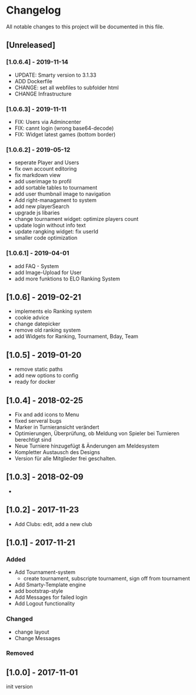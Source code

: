 # Changelog
All notable changes to this project will be documented in this file.


## [Unreleased]

### [1.0.6.4] - 2019-11-14
- UPDATE: Smarty version to 3.1.33
- ADD Dockerfile
- CHANGE: set all webfiles to subfolder html
- CHANGE Infrastructure

### [1.0.6.3] - 2019-11-11
- FIX: Users via Admincenter
- FIX: cannt login (wrong base64-decode)
- FIX: Widget latest games (bottom border) 

### [1.0.6.2] - 2019-05-12
- seperate Player and Users
- fix own account editoring
- fix markdown view
- add userimage to profil
- add sortable tables to tournament
- add user thumbnail image to navigation
- Add right-managament to system
- add new playerSearch
- upgrade js libaries
- change tournament widget: optimize players count
- update login without info text
- update rangking widget: fix userId
- smaller code optimization

### [1.0.6.1] - 2019-04-01
- add FAQ - System
- add Image-Upload for User
- add more funktions to ELO Ranking System

## [1.0.6] - 2019-02-21
- implements elo Ranking system
- cookie advice
- change datepicker
- remove old ranking system
- add Widgets for Ranking, Tournament, Bday, Team

## [1.0.5] - 2019-01-20
- remove static paths
- add new options to config
- ready for docker

## [1.0.4] - 2018-02-25
- Fix and add icons to Menu  
- fixed serveral bugs  
- Marker in Turnieransicht verändert  
- Optimierungen, Überprüfung, ob Meldung von Spieler bei Turnieren berechtigt sind  
- Neue Turniere hinzugefügt & Änderungen am Meldesystem  
- Kompletter Austausch des Designs  
- Version für alle Mitglieder frei geschalten.  

## [1.0.3] - 2018-02-09
-

## [1.0.2] - 2017-11-23
- Add Clubs: edit, add a new club

## [1.0.1] - 2017-11-21
### Added
- Add Tournament-system
  - create tournament, subscripte tournament, sign off from tournament
- Add Smarty-Template engine
- add bootstrap-style
- Add Messages for failed login
- Add Logout functionality

### Changed
- change layout
- Change Messages

### Removed

## [1.0.0] - 2017-11-01
init version
